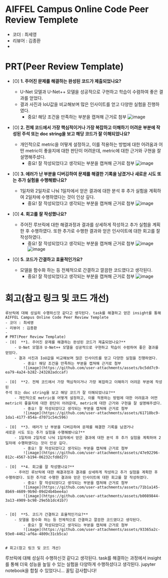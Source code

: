 # AIFFEL Campus Online Code Peer Review Templete
- 코더 : 최세영
- 리뷰어 : 김종환
- 
# PRT(Peer Review Template)
- [O]  **1. 주어진 문제를 해결하는 완성된 코드가 제출되었나요?**
    - U-Net 모델과 U-Net++ 모델을 성공적으로 구현하고 학습이 수렴하여 좋은 결과를 얻었다.
    - 결과 사진과 IoU값을 비교해보며 많은 인사이트를 얻고 다양한 실험을 진행하였다.
        - 중요! 해당 조건을 만족하는 부분을 캡쳐해 근거로 첨부
        ![image](https://github.com/user-attachments/assets/bc5dd7c9-ea79-4a24-b282-243282adccaf)

- [O]  **2. 전체 코드에서 가장 핵심적이거나 가장 복잡하고 이해하기 어려운 부분에 작성된 
주석 또는 doc string을 보고 해당 코드가 잘 이해되었나요?**
    - 개인적으로 metric을 어떻게 설정하고, 이를 적용하는 방법에 대한 어려움과 어떤 metric이 좋을지에 대한 판단이 어려운데, metric에 대한 근거와 구현을 잘 설명해주셨다.
        - 중요! 잘 작성되었다고 생각되는 부분을 캡쳐해 근거로 첨부
        ![image](https://github.com/user-attachments/assets/61718bc9-1da1-4177-854a-d7071c54c596)

- [O]  **3. 에러가 난 부분을 디버깅하여 문제를 해결한 기록을 남겼거나
새로운 시도 또는 추가 실험을 수행해봤나요?**
    - 1일차와 2일차로 나눠 1일차에서 얻은 결과에 대한 분석 후 추가 실험을 계획하여 2일차에 수행하였다는 것이 인상 깊다.
        - 중요! 잘 작성되었다고 생각되는 부분을 캡쳐해 근거로 첨부
        ![image](https://github.com/user-attachments/assets/47e92296-812c-4567-b194-06232cfd8d27)

- [O]  **4. 회고를 잘 작성했나요?**
    - 주어진 루브릭에 대한 해결과정과 결과를 상세하게 작성하고 추가 실험을 계획한 후 수행하였다. 또한 추가로 수행한 결과와 얻은 인사이트에 대한 회고를 잘 작성하였다.
        - 중요! 잘 작성되었다고 생각되는 부분을 캡쳐해 근거로 첨부
        ![image](https://github.com/user-attachments/assets/71b1a145-8b69-4609-9b9d-09d24b4bee4a)
        ![image](https://github.com/user-attachments/assets/b0089844-3a13-4909-bc98-29e5b1dc41b7)


- [O]  **5. 코드가 간결하고 효율적인가요?**
    - 모델을 함수화 하는 등 전체적으로 간결하고 깔끔한 코드였다고 생각된다.
        - 중요! 잘 작성되었다고 생각되는 부분을 캡쳐해 근거로 첨부
        ![image](https://github.com/user-attachments/assets/93365a2c-93e0-4462-af6a-4809c31cb5ca)


# 회고(참고 링크 및 코드 개선)
```
루브릭에 대해 성실히 수행하신것 같다고 생각된다. task를 해결하고 얻은 insight를 통해 AIFFEL Campus Online Code Peer Review Templete
- 코더 : 최세영
- 리뷰어 : 김종환
- 
# PRT(Peer Review Template)
- [O]  **1. 주어진 문제를 해결하는 완성된 코드가 제출되었나요?**
    - U-Net 모델과 U-Net++ 모델을 성공적으로 구현하고 학습이 수렴하여 좋은 결과를 얻었다.
    - 결과 사진과 IoU값을 비교해보며 많은 인사이트를 얻고 다양한 실험을 진행하였다.
        - 중요! 해당 조건을 만족하는 부분을 캡쳐해 근거로 첨부
        ![image](https://github.com/user-attachments/assets/bc5dd7c9-ea79-4a24-b282-243282adccaf)

- [O]  **2. 전체 코드에서 가장 핵심적이거나 가장 복잡하고 이해하기 어려운 부분에 작성된 
주석 또는 doc string을 보고 해당 코드가 잘 이해되었나요?**
    - 개인적으로 metric을 어떻게 설정하고, 이를 적용하는 방법에 대한 어려움과 어떤 metric이 좋을지에 대한 판단이 어려운데, metric에 대한 근거와 구현을 잘 설명해주셨다.
        - 중요! 잘 작성되었다고 생각되는 부분을 캡쳐해 근거로 첨부
        ![image](https://github.com/user-attachments/assets/61718bc9-1da1-4177-854a-d7071c54c596)

- [O]  **3. 에러가 난 부분을 디버깅하여 문제를 해결한 기록을 남겼거나
새로운 시도 또는 추가 실험을 수행해봤나요?**
    - 1일차와 2일차로 나눠 1일차에서 얻은 결과에 대한 분석 후 추가 실험을 계획하여 2일차에 수행하였다는 것이 인상 깊다.
        - 중요! 잘 작성되었다고 생각되는 부분을 캡쳐해 근거로 첨부
        ![image](https://github.com/user-attachments/assets/47e92296-812c-4567-b194-06232cfd8d27)

- [O]  **4. 회고를 잘 작성했나요?**
    - 주어진 루브릭에 대한 해결과정과 결과를 상세하게 작성하고 추가 실험을 계획한 후 수행하였다. 또한 추가로 수행한 결과와 얻은 인사이트에 대한 회고를 잘 작성하였다.
        - 중요! 잘 작성되었다고 생각되는 부분을 캡쳐해 근거로 첨부
        ![image](https://github.com/user-attachments/assets/71b1a145-8b69-4609-9b9d-09d24b4bee4a)
        ![image](https://github.com/user-attachments/assets/b0089844-3a13-4909-bc98-29e5b1dc41b7)


- [O]  **5. 코드가 간결하고 효율적인가요?**
    - 모델을 함수화 하는 등 전체적으로 간결하고 깔끔한 코드였다고 생각된다.
        - 중요! 잘 작성되었다고 생각되는 부분을 캡쳐해 근거로 첨부
        ![image](https://github.com/user-attachments/assets/93365a2c-93e0-4462-af6a-4809c31cb5ca)


# 회고(참고 링크 및 코드 개선)
```
루브릭에 대해 성실히 수행하신것 같다고 생각된다. task를 해결하는 과정에서 insight를 통해 더욱 성능을 높일 수 있는 실험을 다양하게 수행하셨다고 생각된다.
jupyter notebook을 합칠 수 있었다니... 꿀팁 감사합니다!
```

